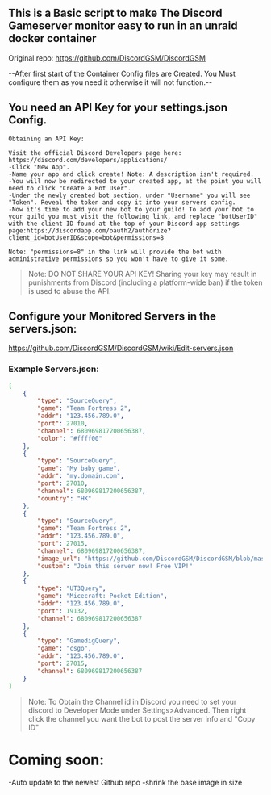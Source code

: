 ## This is a Basic script to make The Discord Gameserver monitor easy to run in an unraid docker container
Original repo: https://github.com/DiscordGSM/DiscordGSM


--After first start of the Container Config files are Created. You Must configure them as you need it otherwise it will not function.--


## You need an API Key for your settings.json Config.
```
Obtaining an API Key:

Visit the official Discord Developers page here: https://discord.com/developers/applications/
-Click "New App".
-Name your app and click create! Note: A description isn't required.
-You will now be redirected to your created app, at the point you will need to click "Create a Bot User".
-Under the newly created bot section, under "Username" you will see "Token". Reveal the token and copy it into your servers config.
-Now it's time to add your new bot to your guild! To add your bot to your guild you must visit the following link, and replace "botUserID" with the client ID found at the top of your Discord app settings page:https://discordapp.com/oauth2/authorize?client_id=botUserID&scope=bot&permissions=8

Note: "permissions=8" in the link will provide the bot with administrative permissions so you won't have to give it some.
```

>Note: DO NOT SHARE YOUR API KEY! Sharing your key may result in punishments from Discord (including a platform-wide ban) if the token is used to abuse the API.



## Configure your Monitored Servers in the servers.json:
https://github.com/DiscordGSM/DiscordGSM/wiki/Edit-servers.json


### Example Servers.json:
```json
[
    {
        "type": "SourceQuery",
        "game": "Team Fortress 2",
        "addr": "123.456.789.0",
        "port": 27010,
        "channel": 680969817200656387,
        "color": "#ffff00"
    },
    {
        "type": "SourceQuery",
        "game": "My baby game",
        "addr": "my.domain.com",
        "port": 27010,
        "channel": 680969817200656387,
        "country": "HK"
    },
    {
        "type": "SourceQuery",
        "game": "Team Fortress 2",
        "addr": "123.456.789.0",
        "port": 27015,
        "channel": 680969817200656387,
        "image_url": "https://github.com/DiscordGSM/DiscordGSM/blob/master/images/discordgsm.png?raw=true",
        "custom": "Join this server now! Free VIP!"
    },
    {
        "type": "UT3Query",
        "game": "Micecraft: Pocket Edition",
        "addr": "123.456.789.0",
        "port": 19132,
        "channel": 680969817200656387
    },
    {
        "type": "GamedigQuery",
        "game": "csgo",
        "addr": "123.456.789.0",
        "port": 27015,
        "channel": 680969817200656387
    }
]
```
>Note: To Obtain the Channel id in Discord you need to set your discord to Developer Mode under Settings>Advanced. Then right click the channel you want the bot to post the server info and "Copy ID"







# Coming soon:
-Auto update to the newest Github repo
-shrink the base image in size
